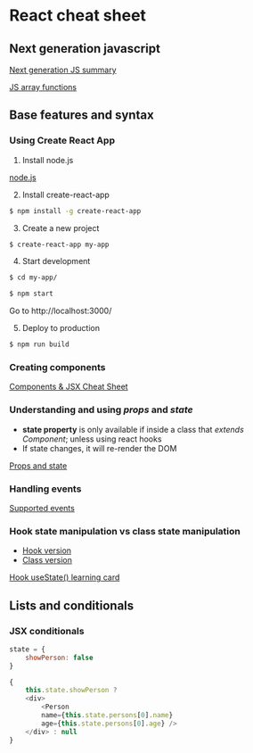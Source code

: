 # React cheat sheet

## Next generation javascript

[Next generation JS summary](https://github.com/maximebarber/react-complete-guide/blob/master/docs/next-gen-js-summary.pdf)

[JS array functions](https://developer.mozilla.org/en-US/docs/Web/JavaScript/Reference/Global_Objects/Array)

## Base features and syntax

### Using Create React App

1. Install node.js

[node.js](https://nodejs.org/en/)

2. Install create-react-app

```sh
$ npm install -g create-react-app
```

3. Create a new project

```sh
$ create-react-app my-app
```

4. Start development

```sh
$ cd my-app/
```

```sh
$ npm start
```

Go to http://localhost:3000/

5. Deploy to production

```sh
$ npm run build
```

### Creating components

[Components & JSX Cheat Sheet](https://github.com/maximebarber/react-complete-guide/blob/master/docs/components.pdf)

### Understanding and using *props* and *state*

* **state property** is only available if inside a class that *extends Component*; unless using react hooks
* If state changes, it will re-render the DOM

[Props and state](https://github.com/maximebarber/react-complete-guide/blob/master/docs/props-state.pdf)

### Handling events

[Supported events](https://reactjs.org/docs/events.html#supported-events)

### Hook state manipulation vs class state manipulation

* [Hook version](https://github.com/maximebarber/react-complete-guide/blob/master/code/use-state-hook)
* [Class version](https://github.com/maximebarber/react-complete-guide/blob/master/code/class-based)

[Hook useState() learning card](https://github.com/maximebarber/react-complete-guide/blob/master/docs/usestate-learning-card.pdf)

## Lists and conditionals

### JSX conditionals

```js
state = {
    showPerson: false
}

{
    this.state.showPerson ?
    <div>
        <Person
        name={this.state.persons[0].name}
        age={this.state.persons[0].age} />
    </div> : null
}
```